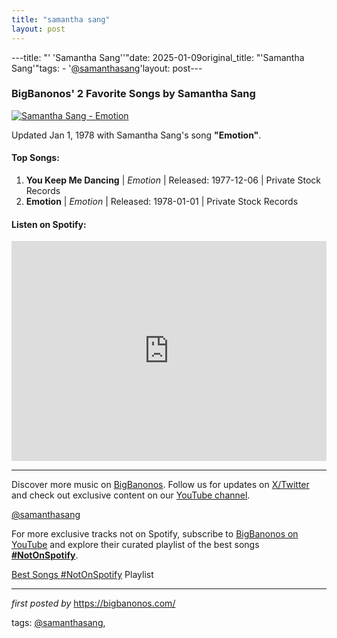 ```yaml
---
title: "samantha sang"
layout: post
---
```

---title: "' 'Samantha Sang''"date: 2025-01-09original_title: "'Samantha Sang'"tags:  - '[@samanthasang](/tags/samanthasang/)'layout: post---<h3>BigBanonos' 2 Favorite Songs by Samantha Sang</h3> <!-- Featured Image --><div > <a href="https://i.scdn.co/image/ab67616d0000b273c2ae2d53662bce5a52083674" target="_blank"> <img src="https://i.scdn.co/image/ab67616d0000b273c2ae2d53662bce5a52083674" alt="Samantha Sang - Emotion"> </a></div> <!-- Introductory Text --><p>Updated Jan 1, 1978 with Samantha Sang's song <strong>"Emotion"</strong>.</p> <!-- Song List --><h4>Top Songs:</h4><ol> <li><strong>You Keep Me Dancing</strong> | <em>Emotion</em> | Released: 1977-12-06 | Private Stock Records</li> <li><strong>Emotion</strong> | <em>Emotion</em> | Released: 1978-01-01 | Private Stock Records</li></ol> <!-- Spotify Playlist Embed --><h4>Listen on Spotify:</h4><div > <iframe src="https://open.spotify.com/embed/playlist/6ZGqVccNXDo2EDpv6Y7WVF?utm_source=generator" width="100%" height="352" frameBorder="0" allowfullscreen="" allow="autoplay; clipboard-write; encrypted-media; fullscreen; picture-in-picture" loading="lazy"></iframe></div> <!-- Footer Links --><hr /><p>Discover more music on <a href="https://bigbanonos.com/" target="_blank">BigBanonos</a>. Follow us for updates on <a href="https://x.com/bigbanonos" target="_blank">X/Twitter</a> and check out exclusive content on our <a href="https://www.youtube.com/[@BigBanonos](/tags/BigBanonos/)" target="_blank">YouTube channel</a>.</p> <!-- Tags --><p>[@samanthasang](/tags/samanthasang/)</p><!--Subscribe and Playlist Links--><div>    <p>For more exclusive tracks not on Spotify, subscribe to <a href="https://www.youtube.com/[@BigBanonos](/tags/BigBanonos/)" target="_blank">BigBanonos on YouTube</a> and explore their curated playlist of the best songs <strong>[#NotOnSpotify](/tags/NotOnSpotify/)</strong>.</p>    <p><a href="https://www.youtube.com/playlist?list=PLtuNtuTatqI0kFahUCbtbfenC_ET5O_tr" target="_blank">Best Songs [#NotOnSpotify](/tags/NotOnSpotify/) Playlist<br /></a></p></div><hr /><p><em>first posted by</em> <a href="https://bigbanonos.com/" rel="noopener" target="_new">https://bigbanonos.com/</a></p><p>tags: [@samanthasang](/tags/samanthasang/),</p>